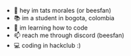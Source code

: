 - 👋 hey im tats morales (or beesfan)
- 📚 im a student in bogota, colombia
- 🌱 im learning how to code 
- 📫 reach me through discord (beesfan)
- 💻 coding in hackclub :)

<!---
BeesFan/BeesFan is a ✨ special ✨ repository because its `README.md` (this file) appears on your GitHub profile.
You can click the Preview link to take a look at your changes.
--->
